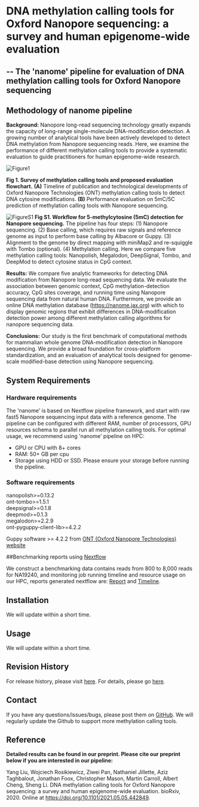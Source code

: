 # DNA methylation calling tools for Oxford Nanopore sequencing: a survey and human epigenome-wide evaluation
## -- The 'nanome' pipeline for evaluation of DNA methylation calling tools for Oxford Nanopore sequencing 

## Methodology of nanome pipeline

**Background:** Nanopore long-read sequencing technology greatly expands the capacity of long-range single-molecule DNA-modification detection. A growing number of analytical tools have been actively developed to detect DNA methylation from Nanopore sequencing reads. Here, we examine the performance of different methylation calling tools to provide a systematic evaluation to guide practitioners for human epigenome-wide research.


![Figure1](https://github.com/liuyangzzu/nanome/blob/reproduce-prepare/docs/Fig1.jpg)

**Fig 1. Survey of methylation calling tools and proposed evaluation flowchart.**  **(A)** Timeline of publication and technological developments of Oxford Nanopore Technologies (ONT) methylation calling tools to detect DNA cytosine modifications. **(B)** Performance evaluation on 5mC/5C prediction of methylation calling tools with Nanopore sequencing.


![FigureS1](https://github.com/liuyangzzu/nanome/blob/reproduce-prepare/docs/fig.s2.workflow.jpg)
**Fig S1. Workflow for 5-methylcytosine (5mC) detection for Nanopore sequencing.** The pipeline has four steps: (1) Nanopore sequencing. (2) Base calling, which requires raw signals and reference genome as input to perform base calling by Albacore or Guppy. (3) Alignment to the genome by direct mapping with miniMap2 and re-squiggle with Tombo (optional). (4) Methylation calling. Here we compare five methylation calling tools: Nanopolish, Megalodon, DeepSignal, Tombo, and DeepMod to detect cytosine status in CpG context.


**Results:** We compare five analytic frameworks for detecting DNA modification from Nanopore long-read sequencing data. We evaluate the association between genomic context, CpG methylation-detection accuracy, CpG sites coverage, and running time using Nanopore sequencing data from natural human DNA. Furthermore, we provide an online DNA methylation database (https://nanome.jax.org) with which to display genomic regions that exhibit differences in DNA-modification detection power among different methylation calling algorithms for nanopore sequencing data.


[comment]: <> (![Figure4]&#40;https://github.com/liuyangzzu/nanome/blob/reproduce-prepare/docs/Fig4.jpg&#41;)

[comment]: <> (**Fig 4. Accuracy &#40;A&#41; and F1 score &#40;B&#41; comparison of Nanopore methylation calling tools for the detection of CpG methylation on four real world data sets in biologically relevant genomic contexts.**)


[comment]: <> (![Figure5]&#40;https://github.com/liuyangzzu/nanome/blob/reproduce-prepare/docs/Fig5.jpg&#41;)

[comment]: <> (**Fig 5. Comparison of methylation percentage for NA19240 and APL.** **&#40;A&#41;** Correlation plot showing Pearson correlation of each methylation calling tool with BS- Seq on NA19240. **&#40;B-C&#41;** Relationship between CpG methylation percentage and distance to annotated TSS in &#40;B&#41; NA19240 and &#40;C&#41; APL. **&#40;D&#41;** Relationship between CpG methylation percentage and distance to annotated CTCF binding peaks in NA19240. Distances are binned into &#40;B, C&#41; 50-bp, and &#40;D&#41; 100-bp windows. Negative distances are upstream and positive distances are downstream of the &#40;B-C&#41; TSS and CTCF binding peaks &#40;D&#41;. )


[comment]: <> (![Figure6]&#40;https://github.com/liuyangzzu/nanome/blob/reproduce-prepare/docs/Fig6.jpg&#41;)

[comment]: <> (**Fig 6. CpG sites detected by methylation calling tools using NA19240.** UpSet diagram shown at the lower left is for CpG sites detected by all methylation calling tools. Venn diagram shown at the upper right is for CpG sites detected by Top3 performance methylation calling tools &#40;Nanopolish, Megalodon and DeepSignal&#41;. For each methylation calling tool, only CpG sites covered >= 3 reads are considered.)


[comment]: <> (![Figure7]&#40;https://github.com/liuyangzzu/nanome/blob/reproduce-prepare/docs/Fig7.jpg&#41;)

[comment]: <> (**Fig 7. CPU utilized time and memory usage for each methylation calling tool on each dataset.** All tools were compared on the same computer clusters: 32 cores, 2.6GHz HP Proliant SL Series CPU, 300 GB RAM, NVIDIA Tesla P100 Data Center and 1 TB Data Direct Networks Gridscalar GS7k GPFS storage appliance. The HPC platform software and hardware specifications are: slurm manager version: 19.05.5, CPU: Intel&#40;R&#41; Xeon&#40;R&#41; Gold 6136 CPU @ 3.00GHz, GPU: Tesla V100-SXM2-32GB.)


**Conclusions:** Our study is the first benchmark of computational methods for mammalian whole genome DNA-modification detection in Nanopore sequencing. We provide a broad foundation for cross-platform standardization, and an evaluation of analytical tools designed for genome-scale modified-base detection using Nanopore sequencing.

## System Requirements

### Hardware requirements

The 'nanome' is based on Nextflow pipeline framework, and start with raw fast5 Nanopore sequencing input data with a reference genome. The pipeline can be configured with different RAM, number of processors, GPU resources schema to parallel run all methylation calling tools. For optimal usage, we recommend using 'nanome' pipeline on HPC:
* GPU or CPU with 8+ cores 
* RAM: 50+ GB per cpu
* Storage using HDD or SSD. Please ensure your storage before running the pipeline.


### Software requirements
nanopolish>=0.13.2  
ont-tombo>=1.5.1  
deepsignal>=0.1.8  
deepmod>=0.1.3  
megalodon>=2.2.9  
ont-pyguppy-client-lib>=4.2.2  

Guppy software >= 4.2.2 from [ONT (Oxford Nanopore Technologies) website](https://nanoporetech.com)


##Benchmarking reports using [Nextflow](https://www.nextflow.io/)

We construct a benchmarking data contains reads from 800 to 8,000 reads for NA19240, and monitoring job running timeline and resource usage on our HPC, reports generated nextflow are: [Report](https://github.com/liuyangzzu/nanome/blob/reproduce-prepare/docs/reports.pdf)  and [Timeline](https://github.com/liuyangzzu/nanome/blob/reproduce-prepare/docs/timeline.pdf). 


## Installation

We will update within a short time.

## Usage

We will update within a short time.


## Revision History

For release history, please visit [here](https://github.com/liuyangzzu/nanome/releases). For details, please go [here](https://github.com/liuyangzzu/nanome/blob/reproduce-prepare/README.md).

## Contact

If you have any questions/issues/bugs, please post them on [GitHub](https://github.com/liuyangzzu/nanome/issues). We will regularly update the Github to support more methylation calling tools.

## Reference
**Detailed results can be found in our preprint. Please cite our preprint below if you are interested in our pipeline:**

Yang Liu, Wojciech Rosikiewicz, Ziwei Pan, Nathaniel Jillette, Aziz Taghbalout, Jonathan Foox, Christopher Mason, Martin Carroll, Albert Cheng, Sheng Li. DNA methylation calling tools for Oxford Nanopore sequencing: a survey and human epigenome-wide evaluation. bioRxiv, 2020. Online at https://doi.org/10.1101/2021.05.05.442849.

